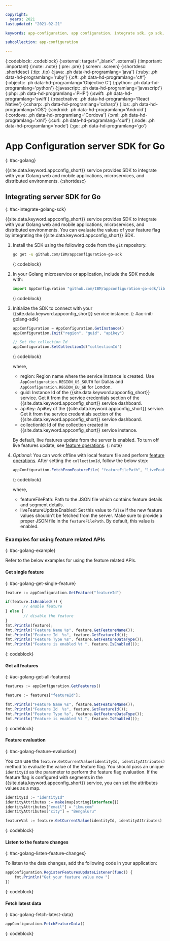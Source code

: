 ```yaml
---

copyright:
  years: 2021
lastupdated: "2021-02-21"

keywords: app-configuration, app configuration, integrate sdk, go sdk, go language, go

subcollection: app-configuration

---
```


{:codeblock: .codeblock}
{:external: target="_blank" .external}
{:important: .important}
{:note: .note}
{:pre: .pre}
{:screen: .screen}
{:shortdesc: .shortdesc}
{:tip: .tip}
{:java: .ph data-hd-programlang='java'}
{:ruby: .ph data-hd-programlang='ruby'}
{:c#: .ph data-hd-programlang='c#'}
{:objectc: .ph data-hd-programlang='Objective C'}
{:python: .ph data-hd-programlang='python'}
{:javascript: .ph data-hd-programlang='javascript'}
{:php: .ph data-hd-programlang='PHP'}
{:swift: .ph data-hd-programlang='swift'}
{:reactnative: .ph data-hd-programlang='React Native'}
{:csharp: .ph data-hd-programlang='csharp'}
{:ios: .ph data-hd-programlang='iOS'}
{:android: .ph data-hd-programlang='Android'}
{:cordova: .ph data-hd-programlang='Cordova'}
{:xml: .ph data-hd-programlang='xml'}
{:curl: .ph data-hd-programlang='curl'}
{:node: .ph data-hd-programlang='node'}
{:go: .ph data-hd-programlang='go'}

# App Configuration server SDK for Go
{: #ac-golang}

{{site.data.keyword.appconfig_short}} service provides SDK to integrate with your Golang web and mobile applications, microservices, and distributed environments. 
{:shortdesc}

## Integrating server SDK for Go
{: #ac-integrate-golang-sdk}

{{site.data.keyword.appconfig_short}} service provides SDK to integrate with your Golang web and mobile applications, microservices, and distributed environments. You can evaluate the values of your feature flag by integrating the {{site.data.keyword.appconfig_short}} SDK. 

1. Install the SDK using the following code from the `git` repository.

   ```sh
   go get -u github.com/IBM/appconfiguration-go-sdk
   ```
   {: codeblock}

1. In your Golang microservice or application, include the SDK module with: 

   ```javascript
   import AppConfiguration "github.com/IBM/appconfiguration-go-sdk/lib"
   ```
   {: codeblock}

1. Initialize the SDK to connect with your {{site.data.keyword.appconfig_short}} service instance.
   {: #ac-init-golang-sdk}

   ```javascript
   appConfiguration = AppConfiguration.GetInstance()
   appConfiguration.Init("region", "guid", "apikey")

   // Set the collection Id
   appConfiguration.SetCollectionId("collectionId")
   ```
   {: codeblock}

   where,
   - region: Region name where the service instance is created. Use `AppConfiguration.REGION_US_SOUTH` for Dallas and `AppConfiguration.REGION_EU_GB` for London.
   - guid: Instance Id of the {{site.data.keyword.appconfig_short}} service. Get it from the service credentials section of the {{site.data.keyword.appconfig_short}} service dashboard.
   - apiKey: ApiKey of the {{site.data.keyword.appconfig_short}} service. Get it from the service credentials section of the {{site.data.keyword.appconfig_short}} service dashboard.
   - collectionId: Id of the collection created in {{site.data.keyword.appconfig_short}} service instance.

   By default, live features update from the server is enabled. To turn off live features update, see [feature operations](#ac-golang-example).
   {: note}

1. *Optional*: You can work offline with local feature file and perform [feature operations](#ac-golang-example). After setting the `collectionId`, follow the below step:

   ```javascript
   appConfiguration.FetchFromFeatureFile( "featureFilePath", "liveFeatureUpdateEnabled")
   ```
   {: codeblock}

   where,
   - featureFilePath: Path to the JSON file which contains feature details and segment details.
   - liveFeatureUpdateEnabled: Set this value to `false` if the new feature values shouldn't be fetched from the server. Make sure to provide a proper JSON file in the `featureFilePath`. By default, this value is enabled.

### Examples for using feature related APIs
{: #ac-golang-example}

Refer to the below examples for using the feature related APIs.

#### Get single feature
{: #ac-golang-get-single-feature}

```javascript
feature := appConfiguration.GetFeature("featureId")

if(feature.IsEnabled()) {
        // enable feature
} else {
        // disable the feature
}
fmt.Println(feature);
fmt.Println("Feature Name %s", feature.GetFeatureName());
fmt.Println("Feature Id  %s", feature.GetFeatureId());
fmt.Println("Feature Type %s", feature.GetFeatureDataType());
fmt.Println("Feature is enabled %t ", feature.IsEnabled());
```
{: codeblock}

#### Get all features
{: #ac-golang-get-all-features}

```javascript
features := appConfiguration.GetFeatures()

feature := features["featureId"];

fmt.Println("Feature Name %s", feature.GetFeatureName());
fmt.Println("Feature Id  %s", feature.GetFeatureId());
fmt.Println("Feature Type %s", feature.GetFeatureDataType());
fmt.Println("Feature is enabled %t ", feature.IsEnabled());
```
{: codeblock}

#### Feature evaluation
{: #ac-golang-feature-evaluation}

You can use the `feature.GetCurrentValue(identityId, identityAttributes)` method to evaluate the value of the feature flag. You should pass an unique `identityId` as the parameter to perform the feature flag evaluation. If the feature flag is configured with segments in the {{site.data.keyword.appconfig_short}} service, you can set the attributes values as a map.

```javascript
identityId := "identityId"
identityAttributes := make(map[string]interface{})
identityAttributes["email"] = "ibm.com"
identityAttributes["city"] = "Bengaluru"

featureVal := feature.GetCurrentValue(identityId, identityAttributes)
```
{: codeblock}

#### Listen to the feature changes
{: #ac-golang-listen-feature-changes}

To listen to the data changes, add the following code in your application:

```javascript
appConfiguration.RegisterFeaturesUpdateListener(func() {
    fmt.Println("Get your feature value now ")
})
```
{: codeblock}

#### Fetch latest data
{: #ac-golang-fetch-latest-data}

```javascript
appConfiguration.FetchFeatureData()
```
{: codeblock}
